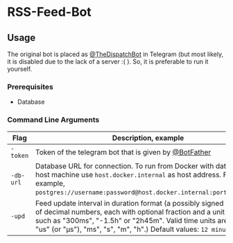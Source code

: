 # RSS-Feed-Bot

## Usage
The original bot is placed as [@TheDispatchBot](https://t.me/TheDispatchBot) in Telegram (but most likely, it is disabled due to the lack of a server :( ). So, it is preferable to run it yourself.

### Prerequisites
- Database

### Command Line Arguments
| Flag      | Description, example                                                                                                                                                                                                                                                                           |
|-----------|------------------------------------------------------------------------------------------------------------------------------------------------------------------------------------------------------------------------------------------------------------------------------------------------|
| `-token`  | Token of the telegram bot that is given by [@BotFather](https://t.me/BotFather)                                                                                                                                                                                                                |
| `-db-url` | Database URL for connection. To run from Docker with database on host machine use `host.docker.internal` as host address. For example, `postgres://username:password@host.docker.internal:port/database`.                                                                                      |
| `-upd`    | Feed update interval in duration format (a possibly signed sequence of decimal numbers, each with optional fraction and a unit suffix, such as \"300ms\", \"-1.5h\" or \"2h45m\". Valid time units are \"ns\", \"us\" (or \"µs\"), \"ms\", \"s\", \"m\", \"h\".) Default values: `12 minutes`. |
